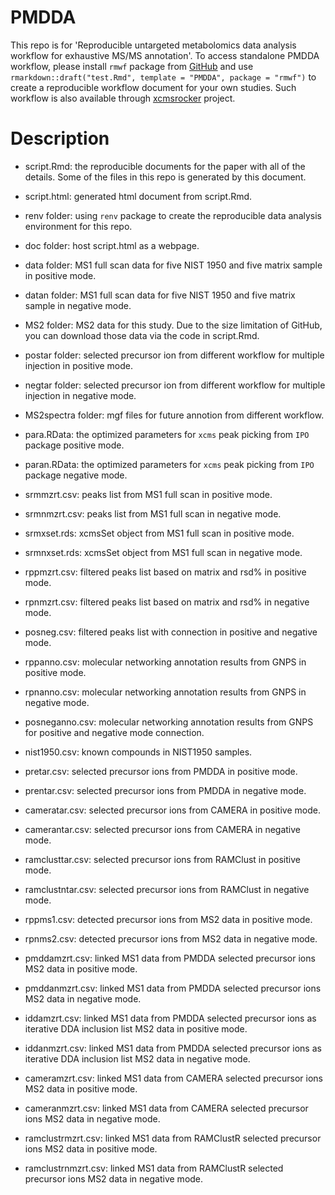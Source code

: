 
# PMDDA

<!-- badges: start -->
<!-- badges: end -->

This repo is for 'Reproducible untargeted metabolomics data analysis workflow for exhaustive MS/MS annotation'. To access standalone PMDDA workflow, please install `rmwf` package from [GitHub](https://github.com/yufree/rmwf) and use `rmarkdown::draft("test.Rmd", template = "PMDDA", package = "rmwf")` to create a reproducible workflow document for your own studies. Such workflow is also available through [xcmsrocker](https://hub.docker.com/r/yufree/xcmsrocker/) project.

# Description

- script.Rmd: the reproducible documents for the paper with all of the details. Some of the files in this repo is generated by this document.

- script.html: generated html document from script.Rmd.

- renv folder: using `renv` package to create the reproducible data analysis environment for this repo.

- doc folder: host script.html as a webpage.

- data folder: MS1 full scan data for five NIST 1950 and five matrix sample in positive mode.

- datan folder: MS1 full scan data for five NIST 1950 and five matrix sample in negative mode.

- MS2 folder: MS2 data for this study. Due to the size limitation of GitHub, you can download those data via the code in script.Rmd.

- postar folder: selected precursor ion from different workflow for multiple injection in positive mode.

- negtar folder: selected precursor ion from different workflow for multiple injection in negative mode.

- MS2spectra folder: mgf files for future annotion from different workflow.

- para.RData: the optimized parameters for `xcms` peak picking from `IPO` package positive mode.

- paran.RData: the optimized parameters for `xcms` peak picking from `IPO` package negative mode.

- srmmzrt.csv: peaks list from MS1 full scan in positive mode. 

- srmnmzrt.csv: peaks list from MS1 full scan in negative mode.

- srmxset.rds: xcmsSet object from MS1 full scan in positive mode.

- srmnxset.rds: xcmsSet object from MS1 full scan in negative mode.

- rppmzrt.csv: filtered peaks list based on matrix and rsd% in positive mode.

- rpnmzrt.csv: filtered peaks list based on matrix and rsd% in negative mode.

- posneg.csv: filtered peaks list with connection in positive and negative mode.

- rppanno.csv: molecular networking annotation results from GNPS in positive mode.

- rpnanno.csv: molecular networking annotation results from GNPS in negative mode.

- posneganno.csv: molecular networking annotation results from GNPS for positive and negative mode connection.

- nist1950.csv: known compounds in NIST1950 samples.

- pretar.csv: selected precursor ions from PMDDA in positive mode.

- prentar.csv: selected precursor ions from PMDDA in negative mode.

- cameratar.csv: selected precursor ions from CAMERA in positive mode.

- camerantar.csv: selected precursor ions from CAMERA in negative mode.

- ramclusttar.csv: selected precursor ions from RAMClust in positive mode.

- ramclustntar.csv: selected precursor ions from RAMClust in negative mode.

- rppms1.csv: detected precursor ions from MS2 data in positive mode.

- rpnms2.csv: detected precursor ions from MS2 data in negative mode.

- pmddamzrt.csv: linked MS1 data from PMDDA selected precursor ions MS2 data in positive mode.

- pmddanmzrt.csv: linked MS1 data from PMDDA selected precursor ions MS2 data in negative mode.

- iddamzrt.csv: linked MS1 data from PMDDA selected precursor ions as iterative DDA inclusion list MS2 data in positive mode.

- iddanmzrt.csv: linked MS1 data from PMDDA selected precursor ions as iterative DDA inclusion list MS2 data in negative mode.

- cameramzrt.csv: linked MS1 data from CAMERA selected precursor ions MS2 data in positive mode.

- cameranmzrt.csv: linked MS1 data from CAMERA selected precursor ions MS2 data in negative mode.

- ramclustrmzrt.csv: linked MS1 data from RAMClustR selected precursor ions MS2 data in positive mode.

- ramclustrnmzrt.csv: linked MS1 data from RAMClustR selected precursor ions MS2 data in negative mode.
